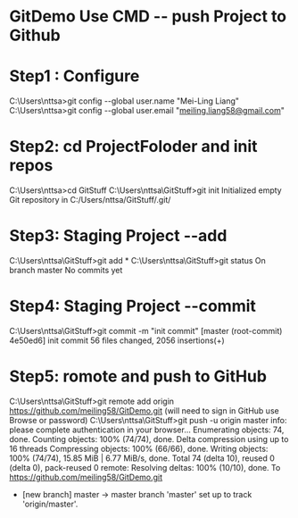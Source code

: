 # GitDemo Use CMD -- push Project to Github
# Step1 : Configure 
  C:\Users\nttsa>git config --global user.name "Mei-Ling Liang"
  C:\Users\nttsa>git config --global user.email "meiling.liang58@gmail.com"
# Step2: cd ProjectFoloder and init repos
  C:\Users\nttsa>cd GitStuff
  C:\Users\nttsa\GitStuff>git init
  Initialized empty Git repository in C:/Users/nttsa/GitStuff/.git/
# Step3: Staging Project --add 
  C:\Users\nttsa\GitStuff>git add *
  C:\Users\nttsa\GitStuff>git status
  On branch master
  No commits yet
# Step4: Staging Project --commit
  C:\Users\nttsa\GitStuff>git commit -m "init commit"
  [master (root-commit) 4e50ed6] init commit
   56 files changed, 2056 insertions(+)
# Step5: romote and push to GitHub 
  C:\Users\nttsa\GitStuff>git remote add origin https://github.com/meiling58/GitDemo.git
  (will need to sign in GitHub use Browse or password) 
  C:\Users\nttsa\GitStuff>git push -u origin master
  info: please complete authentication in your browser...
  Enumerating objects: 74, done.
  Counting objects: 100% (74/74), done.
  Delta compression using up to 16 threads
  Compressing objects: 100% (66/66), done.
  Writing objects: 100% (74/74), 15.85 MiB | 6.77 MiB/s, done.
  Total 74 (delta 10), reused 0 (delta 0), pack-reused 0
  remote: Resolving deltas: 100% (10/10), done.
  To https://github.com/meiling58/GitDemo.git
   * [new branch]      master -> master
  branch 'master' set up to track 'origin/master'.
